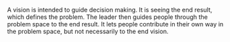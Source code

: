 
A vision is intended to guide decision making. It is seeing the end result, which defines the problem. The leader then guides people through the problem space to the end result. It lets people contribute in their own way in the problem space, but not necessarily to the end vision.
